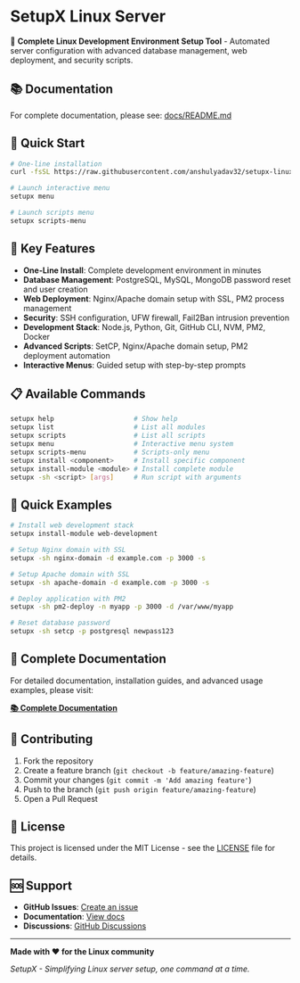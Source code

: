 # SetupX Linux Server

🚀 **Complete Linux Development Environment Setup Tool** - Automated server configuration with advanced database management, web deployment, and security scripts.

## 📚 Documentation

For complete documentation, please see: [docs/README.md](docs/README.md)

## 🚀 Quick Start

```bash
# One-line installation
curl -fsSL https://raw.githubusercontent.com/anshulyadav32/setupx-linux-server/master/install.sh | bash

# Launch interactive menu
setupx menu

# Launch scripts menu
setupx scripts-menu
```

## 🌟 Key Features

- **One-Line Install**: Complete development environment in minutes
- **Database Management**: PostgreSQL, MySQL, MongoDB password reset and user creation
- **Web Deployment**: Nginx/Apache domain setup with SSL, PM2 process management
- **Security**: SSH configuration, UFW firewall, Fail2Ban intrusion prevention
- **Development Stack**: Node.js, Python, Git, GitHub CLI, NVM, PM2, Docker
- **Advanced Scripts**: SetCP, Nginx/Apache domain setup, PM2 deployment automation
- **Interactive Menus**: Guided setup with step-by-step prompts

## 📋 Available Commands

```bash
setupx help                    # Show help
setupx list                    # List all modules
setupx scripts                 # List all scripts
setupx menu                    # Interactive menu system
setupx scripts-menu            # Scripts-only menu
setupx install <component>     # Install specific component
setupx install-module <module> # Install complete module
setupx -sh <script> [args]     # Run script with arguments
```

## 🎯 Quick Examples

```bash
# Install web development stack
setupx install-module web-development

# Setup Nginx domain with SSL
setupx -sh nginx-domain -d example.com -p 3000 -s

# Setup Apache domain with SSL
setupx -sh apache-domain -d example.com -p 3000 -s

# Deploy application with PM2
setupx -sh pm2-deploy -n myapp -p 3000 -d /var/www/myapp

# Reset database password
setupx -sh setcp -p postgresql newpass123
```

## 📖 Complete Documentation

For detailed documentation, installation guides, and advanced usage examples, please visit:

**[📚 Complete Documentation](docs/README.md)**

## 🤝 Contributing

1. Fork the repository
2. Create a feature branch (`git checkout -b feature/amazing-feature`)
3. Commit your changes (`git commit -m 'Add amazing feature'`)
4. Push to the branch (`git push origin feature/amazing-feature`)
5. Open a Pull Request

## 📄 License

This project is licensed under the MIT License - see the [LICENSE](LICENSE) file for details.

## 🆘 Support

- **GitHub Issues**: [Create an issue](https://github.com/anshulyadav32/setupx-linux-server/issues)
- **Documentation**: [View docs](docs/README.md)
- **Discussions**: [GitHub Discussions](https://github.com/anshulyadav32/setupx-linux-server/discussions)

---

**Made with ❤️ for the Linux community**

*SetupX - Simplifying Linux server setup, one command at a time.*
